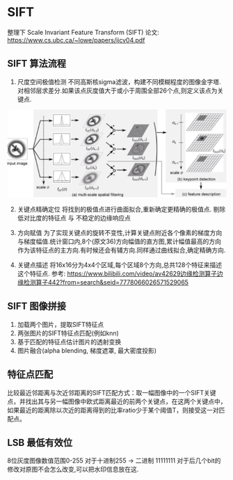 # SIFT
整理下 Scale Invariant Feature Transform (SIFT)
论文: https://www.cs.ubc.ca/~lowe/papers/ijcv04.pdf
## SIFT 算法流程
1. 尺度空间极值检测
不同高斯核sigma滤波，构建不同模糊程度的图像金字塔.对相邻层求差分.如果该点灰度值大于或小于周围全部26个点,则定义该点为关键点.

![20200703_231317_33](assets/20200703_231317_33.png)

2. 关键点精确定位
将找到的极值点进行曲面拟合,重新确定更精确的极值点. 剔除低对比度的特征点 与 不稳定的边缘响应点

3. 方向赋值
为了实现关键点的旋转不变性,计算关键点附近各个像素的梯度方向与梯度幅值.统计窗口内,8个(原文36)方向幅值的直方图,累计幅值最高的方向作为该特征点的主方向.有时候还会有辅方向.同样通过曲线拟合,确定精确方向.

4. 关键点描述
将16x16分为4x4个区域,每个区域8个方向,总共128个特征来描述这个特征点.
参考: https://www.bilibili.com/video/av42629边缘检测算子边缘检测算子442?from=search&seid=7778066026571529065


## SIFT 图像拼接
1. 加载两个图片，提取SIFT特征点
2. 两张图片的SIFT特征点匹配(例如knn)
3. 基于匹配的特征点估计图片的透射变换
4. 图片融合(alpha blending, 梯度遮罩, 最大密度投影)

## 特征点匹配
比较最近邻距离与次近邻距离的SIFT匹配方式：取一幅图像中的一个SIFT关键点，并找出其与另一幅图像中欧式距离最近的前两个关键点，在这两个关键点中，如果最近的距离除以次近的距离得到的比率ratio少于某个阈值T，则接受这一对匹配点。

## LSB 最低有效位
8位灰度图像数值范围0-255
对于十进制255 -> 二进制 11111111
对于后几个bit的修改对原图不会怎么改变,可以把水印信息放在这.
